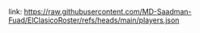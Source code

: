 link: https://raw.githubusercontent.com/MD-Saadman-Fuad/ElClasicoRoster/refs/heads/main/players.json
